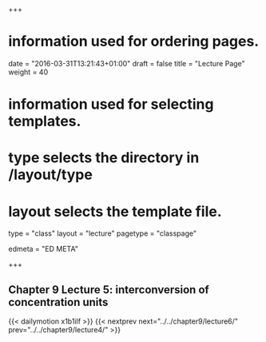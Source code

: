 +++
# information used for ordering pages.
date = "2016-03-31T13:21:43+01:00"
draft = false
title = "Lecture Page"
weight = 40

# information used for selecting templates.
# type selects the directory in /layout/type
# layout selects the template file.

type   = "class"
layout = "lecture"
pagetype = "classpage"





edmeta = "ED META"

+++
## Chapter 9 Lecture 5: interconversion of concentration units
{{< dailymotion x1b1ilf >}}
{{< nextprev next="../../chapter9/lecture6/"     prev="../../chapter9/lecture4/"  >}}

